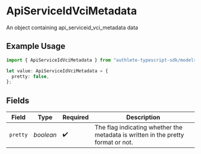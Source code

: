 # ApiServiceIdVciMetadata

An object containing api_serviceid_vci_metadata data

## Example Usage

```typescript
import { ApiServiceIdVciMetadata } from "authlete-typescript-sdk/models";

let value: ApiServiceIdVciMetadata = {
  pretty: false,
};
```

## Fields

| Field                                                                             | Type                                                                              | Required                                                                          | Description                                                                       |
| --------------------------------------------------------------------------------- | --------------------------------------------------------------------------------- | --------------------------------------------------------------------------------- | --------------------------------------------------------------------------------- |
| `pretty`                                                                          | *boolean*                                                                         | :heavy_check_mark:                                                                | The flag indicating whether the metadata is written in the pretty<br/>format or not.<br/> |
